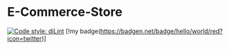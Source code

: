 # E-Commerce-Store
[![Code style: djLint](https://img.shields.io/badge/html%20style-djLint-blue.svg)](https://github.com/Riverside-Healthcare/djlint)
[!my badge(https://badgen.net/badge/hello/world/red?icon=twitter)]
